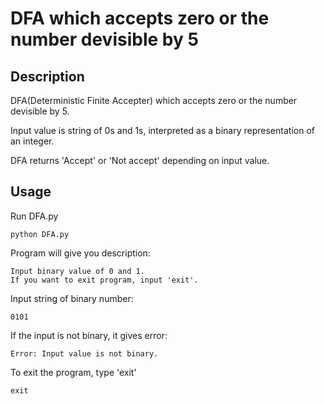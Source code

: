 # DFA which accepts zero or the number devisible by 5

## Description

DFA(Deterministic Finite Accepter) which accepts zero or the number devisible by 5.

Input value is string of 0s and 1s, interpreted as a binary representation of an integer.

DFA returns 'Accept' or 'Not accept' depending on input value.

## Usage

Run DFA.py

    python DFA.py

Program will give you description:

    Input binary value of 0 and 1.
    If you want to exit program, input 'exit'.

Input string of binary number:

    0101

If the input is not binary, it gives error:

    Error: Input value is not binary.

To exit the program, type 'exit'

    exit